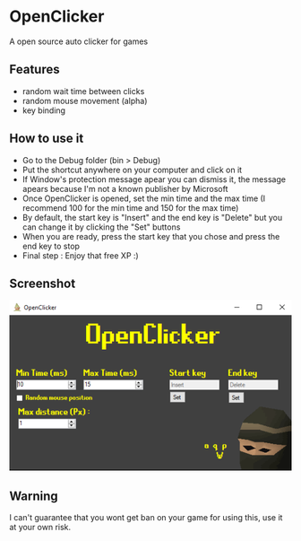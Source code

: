 # OpenClicker
A open source auto clicker for games

## Features
- random wait time between clicks
- random mouse movement (alpha)
- key binding

## How to use it
- Go to the Debug folder (bin > Debug)
- Put the shortcut anywhere on your computer and click on it
- If Window's protection message apear you can dismiss it, the message apears because I'm not a known publisher by Microsoft
- Once OpenClicker is opened, set the min time and the max time (I recommend 100 for the min time and 150 for the max time)
- By default, the start key is "Insert" and the end key is "Delete" but you can change it by clicking the "Set" buttons
- When you are ready, press the start key that you chose and press the end key to stop
- Final step : Enjoy that free XP :)

## Screenshot
![OpenClicker screenshot](https://github.com/gabrielgrenier/OpenClicker/blob/master/screenshots/ss2.png)

## Warning
I can't guarantee that you wont get ban on your game for using this, use it at your own risk.
